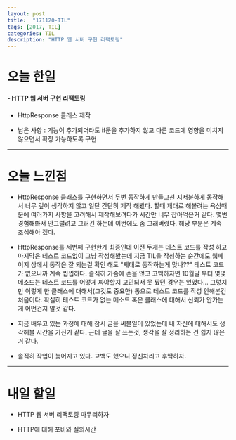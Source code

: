 ```yaml
---
layout: post
title:  "171120-TIL"
tags: [2017, TIL]
categories: TIL
description: "HTTP 웹 서버 구현 리팩토링"
---
```


오늘 한일
========

#### - HTTP 웹 서버 구현 리팩토링  

  - HttpResponse 클래스 제작

  - 남은 사항 : 기능이 추가되더라도 if문을 추가하지 않고 다른 코드에 영향을 미치지 않으면서 확장 가능하도록 구현

---

오늘 느낀점
==========

- HttpResponse 클래스를 구현하면서 두번 동작하게 만들고선 지저분하게 동작해서 너무 깊이 생각하지 않고 일단 간단히 제작 해봤다. 할때 제대로 해볼려는 욕심때문에 여러가지 사항을 고려해서 제작해보려다가 시간만 너무 잡아먹은거 같다. 몇번 경험해봐서 안그럴려고 그러긴 하는데 이번에도 좀 그래버렸다. 해당 부분은 계속 조심해야 겠다.  

- HttpResponse를 세번째 구현한게 최종인데 이전 두개는 테스트 코드를 작성 하고 마지막은 테스트 코드없이 그냥 작성해봤는데 지금 TIL을 작성하는 순간에도 웹페이지 상에서 동작은 잘 되는걸 확인 해도 "제대로 동작하는게 맞나??" 테스트 코드가 없으니까 계속 찝찝하다. 솔직히 가슴에 손을 얹고 고백하자면 10월달 부터 몇몇 메소드는 테스트 코드를 어떻게 짜야할지 고민되서 못 짰던 경우는 있었다... 그렇지만 이렇게 한 클래스에 대해서(그것도 중요한) 통으로 테스트 코드를 작성 안해본건 처음이다. 확실히 테스트 코드가 없는 메소드 혹은 클래스에 대해서 신뢰가 안가는게 어떤건지 알것 같다.  

- 지금 배우고 있는 과정에 대해 잠시 글을 써볼일이 있었는데 내 자신에 대해서도 생각해볼 시간을 가진거 같다. 근데 글을 잘 쓰는것, 생각을 잘 정리하는 건 쉽지 않은거 같다.

- 솔직히 작업이 늦어지고 있다. 고백도 했으니 정신차리고 후딱하자.

---

내일 할일
=========

- HTTP 웹 서버 리팩토링 마무리하자

- HTTP에 대해 포비와 질의시간
